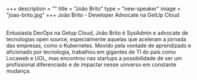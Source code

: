 +++
description = ""
title = "João Brito"
type = "new-speaker"
image = "joao-brito.jpg"
+++
João Brito - Developer Advocate na GetUp Cloud<br><br>

Entusiasta DevOps na Getup Cloud, João Brito é SysAdmin e advocate de tecnologias open source, especialmente aquelas que aceleram a jornada das empresas, como o Kubernetes. Movido pela vontade de aprendizado e aficionado por tecnologia, trabalhou em gigantes de TI do país como Locaweb e UOL, mas encontrou nas startups a possibilidade de ser um profissional diferenciado e de impactar nesse universo em constante mudança.